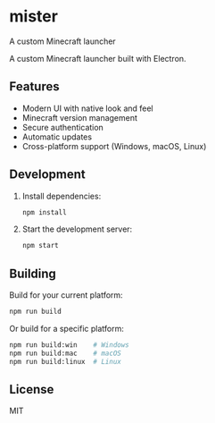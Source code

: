 # mister

A custom Minecraft launcher

A custom Minecraft launcher built with Electron.

## Features

- Modern UI with native look and feel
- Minecraft version management
- Secure authentication
- Automatic updates
- Cross-platform support (Windows, macOS, Linux)

## Development

1. Install dependencies:
   ```bash
   npm install
   ```

2. Start the development server:
   ```bash
   npm start
   ```

## Building

Build for your current platform:
```bash
npm run build
```

Or build for a specific platform:
```bash
npm run build:win    # Windows
npm run build:mac    # macOS
npm run build:linux  # Linux
```

## License

MIT